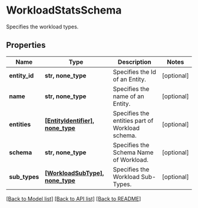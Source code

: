 # WorkloadStatsSchema

Specifies the workload types.

## Properties
Name | Type | Description | Notes
------------ | ------------- | ------------- | -------------
**entity_id** | **str, none_type** | Specifies the Id of an Entity. | [optional] 
**name** | **str, none_type** | Specifies the name of an Entity. | [optional] 
**entities** | [**[EntityIdentifier], none_type**](EntityIdentifier.md) | Specifies the entities part of Workload schema. | [optional] 
**schema** | **str, none_type** | Specifies the Schema Name of Workload. | [optional] 
**sub_types** | [**[WorkloadSubType], none_type**](WorkloadSubType.md) | Specifies the Workload Sub-Types. | [optional] 

[[Back to Model list]](../README.md#documentation-for-models) [[Back to API list]](../README.md#documentation-for-api-endpoints) [[Back to README]](../README.md)


